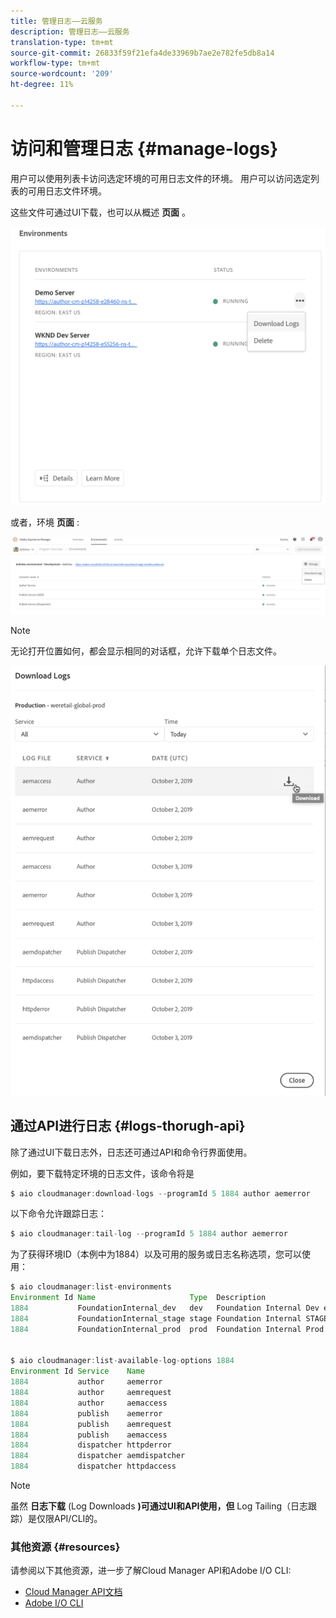 ```yaml
---
title: 管理日志——云服务
description: 管理日志——云服务
translation-type: tm+mt
source-git-commit: 26833f59f21efa4de33969b7ae2e782fe5db8a14
workflow-type: tm+mt
source-wordcount: '209'
ht-degree: 11%

---
```



# 访问和管理日志 {#manage-logs}

用户可以使用列表卡访问选定环境的可用日志文件的环境。  用户可以访问选定列表的可用日志文件环境。

这些文件可通过UI下载，也可以从概述 **页面** 。

![](assets/manage-logs1.png)

或者，环境 **页面** :

![](assets/manage-logs2.png)

>[!Note]
>无论打开位置如何，都会显示相同的对话框，允许下载单个日志文件。

![](assets/manage-logs3.png)


## 通过API进行日志 {#logs-thorugh-api}

除了通过UI下载日志外，日志还可通过API和命令行界面使用。

例如，要下载特定环境的日志文件，该命令将是

```java
$ aio cloudmanager:download-logs --programId 5 1884 author aemerror
```

以下命令允许跟踪日志：

```java
$ aio cloudmanager:tail-log --programId 5 1884 author aemerror
```

为了获得环境ID（本例中为1884）以及可用的服务或日志名称选项，您可以使用：

```java
$ aio cloudmanager:list-environments
Environment Id Name                     Type  Description                          
1884           FoundationInternal_dev   dev   Foundation Internal Dev environment  
1884           FoundationInternal_stage stage Foundation Internal STAGE environment
1884           FoundationInternal_prod  prod  Foundation Internal Prod environment
 
 
$ aio cloudmanager:list-available-log-options 1884
Environment Id Service    Name         
1884           author     aemerror     
1884           author     aemrequest   
1884           author     aemaccess    
1884           publish    aemerror     
1884           publish    aemrequest   
1884           publish    aemaccess    
1884           dispatcher httpderror   
1884           dispatcher aemdispatcher
1884           dispatcher httpdaccess
```

>[!Note]
>虽然 **日志下载** (Log Downloads **)可通过UI和API使用，但** Log Tailing（日志跟踪）是仅限API/CLI的。

### 其他资源 {#resources}

请参阅以下其他资源，进一步了解Cloud Manager API和Adobe I/O CLI:

* [Cloud Manager API文档](https://www.adobe.io/apis/experiencecloud/cloud-manager/docs.html)
* [Adobe I/O CLI](https://github.com/adobe/aio-cli-plugin-cloudmanager)